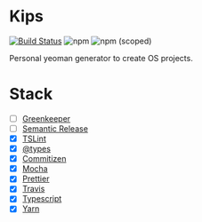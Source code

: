 # Kips
[![Build Status](https://travis-ci.com/tusharmath/kips.svg?branch=master)](https://travis-ci.com/tusharmath/kips)
![npm](https://img.shields.io/npm/v/kips.svg)
![npm (scoped)](https://img.shields.io/npm/v/kips.svg)


Personal yeoman generator to create OS projects.

# Stack

- [ ] [Greenkeeper](https://greenkeeper.io/)
- [ ] [Semantic Release](https://github.com/semantic-release/semantic-release)
- [x] [TSLint](https://palantir.github.io/tslint/)
- [x] [@types](https://github.com/DefinitelyTyped/DefinitelyTyped)
- [x] [Commitizen](http://commitizen.github.io/cz-cli/)
- [x] [Mocha](https://mochajs.org/)
- [x] [Prettier](https://prettier.io)
- [x] [Travis](http://travis-ci.com/)
- [x] [Typescript](http://typescriptlang.org/)
- [x] [Yarn](https://yarnpkg.com/lang/en/)
